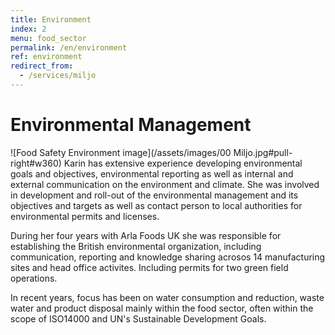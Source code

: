 ```yaml
---
title: Environment
index: 2
menu: food_sector
permalink: /en/environment
ref: environment
redirect_from:
  - /services/miljo
---
```


# Environmental Management

![Food Safety Environment image](/assets/images/00 Miljo.jpg#pull-right#w360)
Karin has extensive experience developing environmental goals and objectives, environmental reporting as well as internal and external communication on the environment and climate. She was involved in development and roll-out of the environmental management and its objectives and targets as well as contact person to local authorities for environmental permits and licenses. 

During her four years with Arla Foods UK she was responsible for establishing the British environmental organization, including communication, reporting and knowledge sharing acrosos 14 manufacturing sites and head office activites. Including permits for two green field operations. 

In recent years, focus has been on water consumption and reduction, waste water and product disposal mainly within the food sector, often within the scope of ISO14000 and UN's Sustainable Development Goals.


